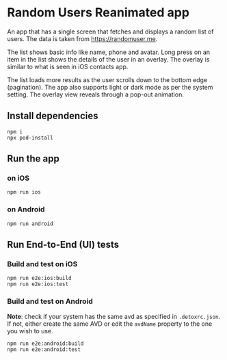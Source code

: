 # Random Users Reanimated app

An app that has a single screen that fetches and displays a random list of users. The data is taken from https://randomuser.me.

The list shows basic info like name, phone and avatar. Long press on an item in the list shows the details of the user in an overlay. The overlay is similar to what is seen in iOS contacts app.

The list loads more results as the user scrolls down to the bottom edge (pagination). The app also supports light or dark mode as per the system setting. The overlay view reveals through a pop-out animation.

## Install dependencies

```
npm i
npx pod-install
```

## Run the app

### on iOS

```
npm run ios
```

### on Android

```
npm run android
```

## Run End-to-End (UI) tests

### Build and test on iOS

```
npm run e2e:ios:build
npm run e2e:ios:test
```

### Build and test on Android

**Note**: check if your system has the same avd as specified in `.detoxrc.json`. If not, either create the same AVD or edit the `avdName` property to the one you wish to use.

```
npm run e2e:android:build
npm run e2e:android:test
```
